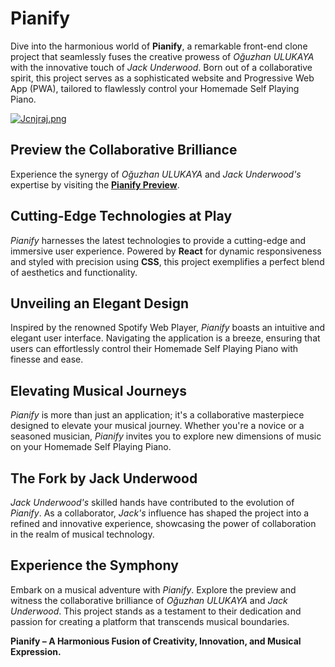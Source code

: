 # Pianify

Dive into the harmonious world of **Pianify**, a remarkable front-end clone project that seamlessly fuses the creative prowess of *Oğuzhan ULUKAYA* with the innovative touch of *Jack Underwood*. Born out of a collaborative spirit, this project serves as a sophisticated website and Progressive Web App (PWA), tailored to flawlessly control your Homemade Self Playing Piano.

[![Jcnjraj.png](https://iili.io/Jcnjraj.png)](https://freeimage.host/)

## Preview the Collaborative Brilliance
Experience the synergy of *Oğuzhan ULUKAYA* and *Jack Underwood's* expertise by visiting the [**Pianify Preview**](https://piano-website-chi.vercel.app/).

## Cutting-Edge Technologies at Play
*Pianify* harnesses the latest technologies to provide a cutting-edge and immersive user experience. Powered by **React** for dynamic responsiveness and styled with precision using **CSS**, this project exemplifies a perfect blend of aesthetics and functionality.

## Unveiling an Elegant Design
Inspired by the renowned Spotify Web Player, *Pianify* boasts an intuitive and elegant user interface. Navigating the application is a breeze, ensuring that users can effortlessly control their Homemade Self Playing Piano with finesse and ease.

## Elevating Musical Journeys
*Pianify* is more than just an application; it's a collaborative masterpiece designed to elevate your musical journey. Whether you're a novice or a seasoned musician, *Pianify* invites you to explore new dimensions of music on your Homemade Self Playing Piano.

## The Fork by Jack Underwood
*Jack Underwood's* skilled hands have contributed to the evolution of *Pianify*. As a collaborator, *Jack's* influence has shaped the project into a refined and innovative experience, showcasing the power of collaboration in the realm of musical technology.

## Experience the Symphony
Embark on a musical adventure with *Pianify*. Explore the preview and witness the collaborative brilliance of *Oğuzhan ULUKAYA* and *Jack Underwood*. This project stands as a testament to their dedication and passion for creating a platform that transcends musical boundaries.

**Pianify – A Harmonious Fusion of Creativity, Innovation, and Musical Expression.**
